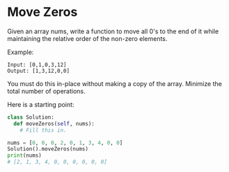 # Move Zeros

Given an array nums, write a function to move all 0's to the end of it while maintaining the relative order of the non-zero elements.

Example:
```
Input: [0,1,0,3,12]
Output: [1,3,12,0,0]
```

You must do this in-place without making a copy of the array.
Minimize the total number of operations.

Here is a starting point:

```python
class Solution:
  def moveZeros(self, nums):
    # Fill this in.

nums = [0, 0, 0, 2, 0, 1, 3, 4, 0, 0]
Solution().moveZeros(nums)
print(nums)
# [2, 1, 3, 4, 0, 0, 0, 0, 0, 0]
```